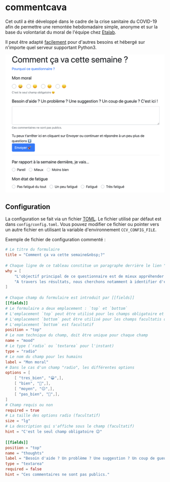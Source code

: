 # commentcava

Cet outil a été développé dans le cadre de la crise sanitaire du COVID-19 afin de permettre une remontée hebdomadaire simple, anonyme et sur la base du volontariat du moral de l'équipe chez [Etalab](https://www.etalab.gouv.fr).

Il peut être adapté [facilement](#configuration) pour d'autres besoins et hébergé sur n'importe quel serveur supportant Python3.

![capture](images/capture.png)

## Configuration

La configuration se fait via un fichier [TOML](https://github.com/toml-lang/toml). Le fichier utilisé par défaut est dans `config/config.toml`. Vous pouvez modifier ce fichier ou pointer vers un autre fichier en utilisant la variable d'environnement `CCV_CONFIG_FILE`.

Exemple de fichier de configuration commenté :

```toml
# Le titre du formulaire
title = "Comment ça va cette semaine&nbsp;?"

# Chaque ligne de ce tableau constitue un paragraphe derrière le lien "Pourquoi ce questionnaire"
why = [
    "L'objectif principal de ce questionnaire est de mieux appréhender le moral à Etalab pendant le confinement, semaine par semaine. Un autre objectif est de permettre à chacun et chacune de s'exprimer de manière anonyme si il ou elle le souhaite.",
    "A travers les résultats, nous cherchons notamment à identifier d'éventuelles baisses de moral collectives, voire individuelles à travers le champ texte libre.",
]

# Chaque champ du formulaire est introduit par [[fields]]
[[fields]]
# Le formulaire a deux emplacement : `top` et `bottom`
# L'emplacement `top` peut être utilisé pour les champs obligatoire et les plus importants
# L'emplacement `bottom` peut être utilisé pour les champs facultatis ou moins importants
# L'emplacement `bottom` est facultatif
position = "top"
# Le nom technique du champ, doit être unique pour chaque champ
name = "mood"
# Le type (`radio` ou `textarea` pour l'instant)
type = "radio"
# Le nom du champ pour les humains
label = "Mon moral"
# Dans le cas d'un champ "radio", les différentes options
options = [
    [ "tres_bien", "😀",],
    [ "bien", "🙂",],
    [ "moyen", "😐",],
    [ "pas_bien", "🙁",],
]
# Champ requis ou non
required = true
# La taille des options radio (facultatif)
size = "lg"
# La description qui s'affiche sous le champ (facultatif)
hint = "C'est le seul champ obligatoire 😉"

[[fields]]
position = "top"
name = "thoughts"
label = "Besoin d'aide ? Un problème ? Une suggestion ? Un coup de gueule ? C'est ici !"
type = "textarea"
required = false
hint = "Ces commentaires ne sont pas publics."
```
